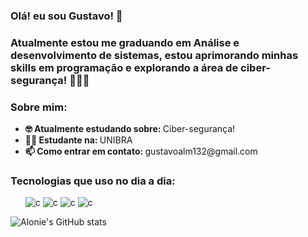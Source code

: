 ### Olá! eu sou Gustavo! 👋

### Atualmente estou me graduando em Análise e desenvolvimento de sistemas, estou aprimorando minhas skills em programação e explorando a área de ciber-segurança! 👨🏻‍💻

### Sobre mim:
 <ul>
   <li align="left"> <strong> 🤓 Atualmente estudando sobre: </strong> Ciber-segurança! 
   </li>
   <li align="left"> <strong> 👨‍🎓 Estudante na:  </strong> UNIBRA
   </li>
   </li>
   <li align="left"> <strong> 📫 Como entrar em contato: </strong> gustavoalm132@gmail.com
   </li>
 </ul> 

### Tecnologias que uso no dia a dia:
<ul>
<div style="display: inline_block"<br/>
  <img alt=c src="https://img.shields.io/badge/C-00599C?style=for-the-badge&logo=c&logoColor=white" />
  <img alt=c src="https://img.shields.io/badge/C%2B%2B-00599C?style=for-the-badge&logo=c%2B%2B&logoColor=white" />
  <img alt=c src="https://img.shields.io/badge/Java-ED8B00?style=for-the-badge&logo=openjdk&logoColor=white" />
  <img alt=c src="https://img.shields.io/badge/MySQL-00000F?style=for-the-badge&logo=mysql&logoColor=white" />
</div>
</ul>

![Alonie's GitHub stats](https://github-readme-stats.vercel.app/api?username=alonieonly&show_icons=true&theme=transparent)
